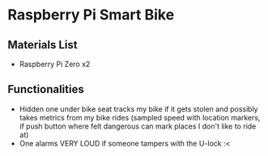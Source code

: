 # Raspberry Pi Smart Bike

## Materials List
- Raspberry Pi Zero x2

## Functionalities
- Hidden one under bike seat tracks my bike if it gets stolen and possibly takes metrics from my bike rides (sampled speed with location markers, if push button where felt dangerous can mark places I don't like to ride at)
- One alarms VERY LOUD if someone tampers with the U-lock :<

